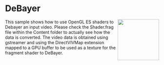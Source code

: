 <!-- #AG_DEMOAPP_HEADER_BEGIN# -->
# DeBayer
<img src="./Example.jpg" height="135px" style="float:right">

<!-- #AG_DEMOAPP_HEADER_END# -->
<!-- #AG_BRIEF_BEGIN# -->
This sample shows how to use OpenGL ES shaders to Debayer an input video.
Please check the Shader.frag file within the Content folder to actually see how the data is converted.
The video data is obtained using gstreamer and using the DirectVIVMap extension mapped to a GPU buffer to be used as a texture for the fragment shader to DeBayer.
<!-- #AG_BRIEF_END# -->

<!-- #AG_DEMOAPP_COMMANDLINE_ARGUMENTS_BEGIN# -->
<!-- #AG_DEMOAPP_COMMANDLINE_ARGUMENTS_END# -->
